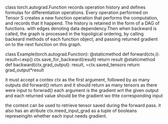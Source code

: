 class torch.autograd.Function
records operation history and defines formulas for differentiation operations. Every operation performed on Tensor S creates a new function operation that performs the computation, and records that it happend. The history is retained in the form of a DAG of functions. with edges denoting data dependency.Then when backward is called, the graph is processed in the topoligical ordering, by calling backeard methods of each function object, and passing returned gradient on to the next function on this graph.

class Example(torch.autograd.Function):
    @staticmethod
    def forward(ctx,i):
         result=i.exp()
         ctx.save_for_backward(result)
         return result
    @staticmethod
    def backward(ctx,grad_output):
        result, =ctx.saved_tensors
        return grad_output*result


it must accept a contex ctx as the first argument, followed by as many outputs did forward() return and it should return as many tensors as there were input to forwrad() each argument is the gradient wrt the given output and each returned value should be the gradient wo thte corresponding input 

the context can be used to retrieve tensor saved during the forward pass. it also has an atribute ctx.meed_input_grad as a tuple of booleans represeingitn whether each input needs gradient. 
